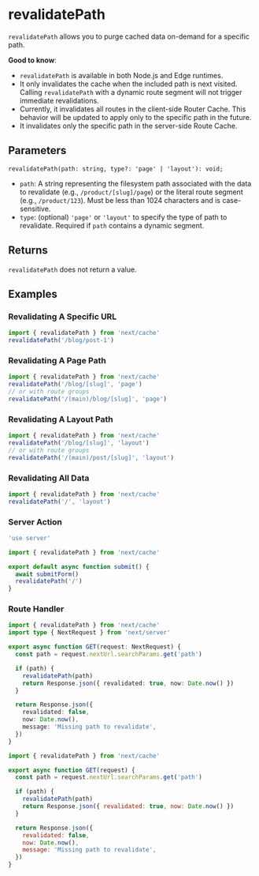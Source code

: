# revalidatePath

`revalidatePath` allows you to purge cached data on-demand for a specific path.

**Good to know**:
- `revalidatePath` is available in both Node.js and Edge runtimes.
- It only invalidates the cache when the included path is next visited. Calling `revalidatePath` with a dynamic route segment will not trigger immediate revalidations.
- Currently, it invalidates all routes in the client-side Router Cache. This behavior will be updated to apply only to the specific path in the future.
- It invalidates only the specific path in the server-side Route Cache.

## Parameters

```tsx
revalidatePath(path: string, type?: 'page' | 'layout'): void;
```

- `path`: A string representing the filesystem path associated with the data to revalidate (e.g., `/product/[slug]/page`) or the literal route segment (e.g., `/product/123`). Must be less than 1024 characters and is case-sensitive.
- `type`: (optional) `'page'` or `'layout'` to specify the type of path to revalidate. Required if `path` contains a dynamic segment.

## Returns

`revalidatePath` does not return a value.

## Examples

### Revalidating A Specific URL

```ts
import { revalidatePath } from 'next/cache'
revalidatePath('/blog/post-1')
```

### Revalidating A Page Path

```ts
import { revalidatePath } from 'next/cache'
revalidatePath('/blog/[slug]', 'page')
// or with route groups
revalidatePath('/(main)/blog/[slug]', 'page')
```

### Revalidating A Layout Path

```ts
import { revalidatePath } from 'next/cache'
revalidatePath('/blog/[slug]', 'layout')
// or with route groups
revalidatePath('/(main)/post/[slug]', 'layout')
```

### Revalidating All Data

```ts
import { revalidatePath } from 'next/cache'
revalidatePath('/', 'layout')
```

### Server Action

```ts filename="app/actions.ts"
'use server'

import { revalidatePath } from 'next/cache'

export default async function submit() {
  await submitForm()
  revalidatePath('/')
}
```

### Route Handler

```ts filename="app/api/revalidate/route.ts"
import { revalidatePath } from 'next/cache'
import type { NextRequest } from 'next/server'

export async function GET(request: NextRequest) {
  const path = request.nextUrl.searchParams.get('path')

  if (path) {
    revalidatePath(path)
    return Response.json({ revalidated: true, now: Date.now() })
  }

  return Response.json({
    revalidated: false,
    now: Date.now(),
    message: 'Missing path to revalidate',
  })
}
```

```js filename="app/api/revalidate/route.js"
import { revalidatePath } from 'next/cache'

export async function GET(request) {
  const path = request.nextUrl.searchParams.get('path')

  if (path) {
    revalidatePath(path)
    return Response.json({ revalidated: true, now: Date.now() })
  }

  return Response.json({
    revalidated: false,
    now: Date.now(),
    message: 'Missing path to revalidate',
  })
}
```